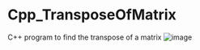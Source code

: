 # Cpp_TransposeOfMatrix
C++ program to find the transpose of a matrix
![image](https://user-images.githubusercontent.com/95617369/195996149-4e6a05e2-3ac6-4fc3-b694-e7184aaa6158.png)
